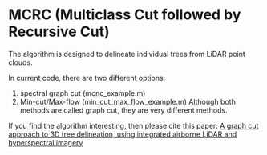 # MCRC (Multiclass Cut followed by Recursive Cut)

The algorithm is designed to delineate individual trees from LiDAR point clouds. 

In current code, there are two different options:
1. spectral graph cut 
(mcnc_example.m)
2. Min-cut/Max-flow
(min_cut_max_flow_example.m)
Although both methods are called graph cut, they are very different methods. 

If you find the algorithm interesting, then please cite this paper: [A graph cut approach to 3D tree delineation, using integrated airborne LiDAR and hyperspectral imagery](https://arxiv.org/pdf/1701.06715.pdf)

